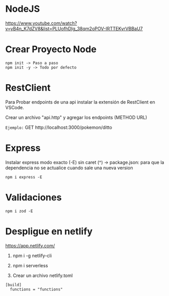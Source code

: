 # NodeJS
https://www.youtube.com/watch?v=yB4n_K7dZV8&list=PLUofhDIg_38qm2oPOV-IRTTEKyrVBBaU7

# Crear Proyecto Node
```
npm init -> Paso a paso
npm init -y -> Todo por defecto

```

# RestClient
Para Probar endpoints de una api instalar la extensión de RestClient en VSCode.  

Crear un archivo "api.http" y agregar los endpoints (METHOD URL)  

`Ejemplo:` GET http://localhost:3000/pokemon/ditto

# Express
Instalar express modo exacto (-E) sin caret (^) -> package.json: para que la dependencia no se actualice cuando sale una nueva version
```
npm i express -E
```

# Validaciones
```
npm i zod -E
```

# Despligue en netlify
https://app.netlify.com/

1. npm i -g netlify-cli
2. npm i serverless

3. Crear un archivo netlify.toml  
```
[build]
  functions = "functions"
```